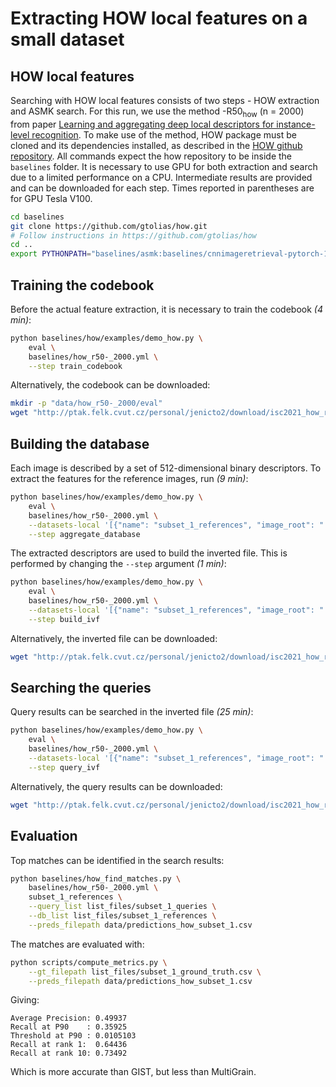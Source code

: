 
# Extracting HOW local features on a small dataset

## HOW local features

Searching with HOW local features consists of two steps - HOW extraction and ASMK search. For this run, we use the method -R50<sub>how</sub> (n = 2000) from paper [Learning and aggregating deep local descriptors for instance-level recognition](https://arxiv.org/abs/2007.13172). To make use of the method, HOW package must be cloned and its dependencies installed, as described in the [HOW github repository](https://github.com/gtolias/how). All commands expect the how repository to be inside the `baselines` folder. It is necessary to use GPU for both extraction and search due to a limited performance on a CPU. Intermediate results are provided and can be downloaded for each step. Times reported in parentheses are for GPU Tesla V100.

```bash
cd baselines
git clone https://github.com/gtolias/how.git
# Follow instructions in https://github.com/gtolias/how
cd ..
export PYTHONPATH="baselines/asmk:baselines/cnnimageretrieval-pytorch-1.2:baselines/how:$PYTHONPATH"
```

## Training the codebook

Before the actual feature extraction, it is necessary to train the codebook *(4 min)*:

```bash
python baselines/how/examples/demo_how.py \
    eval \
    baselines/how_r50-_2000.yml \
    --step train_codebook
```

Alternatively, the codebook can be downloaded:

```bash
mkdir -p "data/how_r50-_2000/eval"
wget "http://ptak.felk.cvut.cz/personal/jenicto2/download/isc2021_how_r50-_2000/eval/codebook.pkl" -P "data/how_r50-_2000/eval/"
```

## Building the database

Each image is described by a set of 512-dimensional binary descriptors. To extract the features for the reference images, run *(9 min)*:

```bash
python baselines/how/examples/demo_how.py \
    eval \
    baselines/how_r50-_2000.yml \
    --datasets-local '[{"name": "subset_1_references", "image_root": "../images/references/*.jpg", "query_list": null, "database_list": "list_files/subset_1_references"}]' \
    --step aggregate_database
```

The extracted descriptors are used to build the inverted file. This is performed by changing the `--step` argument *(1 min)*:

```bash
python baselines/how/examples/demo_how.py \
    eval \
    baselines/how_r50-_2000.yml \
    --datasets-local '[{"name": "subset_1_references", "image_root": "../images/references/*.jpg", "query_list": null, "database_list": "list_files/subset_1_references"}]' \
    --step build_ivf
```

Alternatively, the inverted file can be downloaded:

```bash
wget "http://ptak.felk.cvut.cz/personal/jenicto2/download/isc2021_how_r50-_2000/eval/subset_1_references.ivf.pkl" -P "data/how_r50-_2000/eval/"
```

## Searching the queries

Query results can be searched in the inverted file *(25 min)*:

```bash
python baselines/how/examples/demo_how.py \
    eval \
    baselines/how_r50-_2000.yml \
    --datasets-local '[{"name": "subset_1_references", "image_root": "../images/queries/*.jpg", "query_list": "list_files/subset_1_queries", "database_list": null}]' \
    --step query_ivf
```

Alternatively, the query results can be downloaded:

```bash
wget "http://ptak.felk.cvut.cz/personal/jenicto2/download/isc2021_how_r50-_2000/eval/subset_1_references.results.pkl" -P "data/how_r50-_2000/eval/"
```

## Evaluation

Top matches can be identified in the search results:

```bash
python baselines/how_find_matches.py \
    baselines/how_r50-_2000.yml \
    subset_1_references \
    --query_list list_files/subset_1_queries \
    --db_list list_files/subset_1_references \
    --preds_filepath data/predictions_how_subset_1.csv
```

The matches are evaluated with:

```bash
python scripts/compute_metrics.py \
    --gt_filepath list_files/subset_1_ground_truth.csv \
    --preds_filepath data/predictions_how_subset_1.csv
```

Giving:
```
Average Precision: 0.49937
Recall at P90    : 0.35925
Threshold at P90 : 0.0105103
Recall at rank 1:  0.64436
Recall at rank 10: 0.73492
```

Which is more accurate than GIST, but less than MultiGrain.

